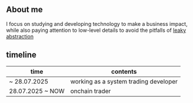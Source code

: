 
## About me

I focus on studying and developing technology to make a business impact,  
while also paying attention to low-level details to avoid the pitfalls of [leaky abstraction](https://www.joelonsoftware.com/2002/11/11/the-law-of-leaky-abstractions/)    

## timeline

| time | contents | 
| --- | --- | 
| ~ 28.07.2025 | working as a system trading developer |
|28.07.2025 ~ NOW | onchain trader |
